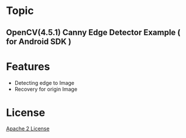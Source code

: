 # Topic
## OpenCV(4.5.1) Canny Edge Detector Example ( for Android SDK )

# Features
- Detecting edge to Image
- Recovery for origin Image

# License
[Apache 2 License](https://github.com/opencv/opencv/blob/master/LICENSE, "Apache2 Link")
